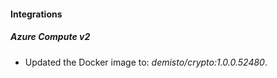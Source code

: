 #### Integrations
##### Azure Compute v2
- Updated the Docker image to: *demisto/crypto:1.0.0.52480*.

